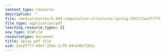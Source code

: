 ```yaml
---
content_type: resource
description: ''
file: /media/courses/6-004-computation-structures-spring-2017/2ae2f77768ef258e1cf804c648cf301c_q38KAGAKORk.pdf
file_type: application/pdf
learning_resource_types: []
ocw_type: OCWFile
resourcetype: Document
title: 3play pdf file
uid: 2ae2f777-68ef-258e-1cf8-04c648cf301c
---
```

